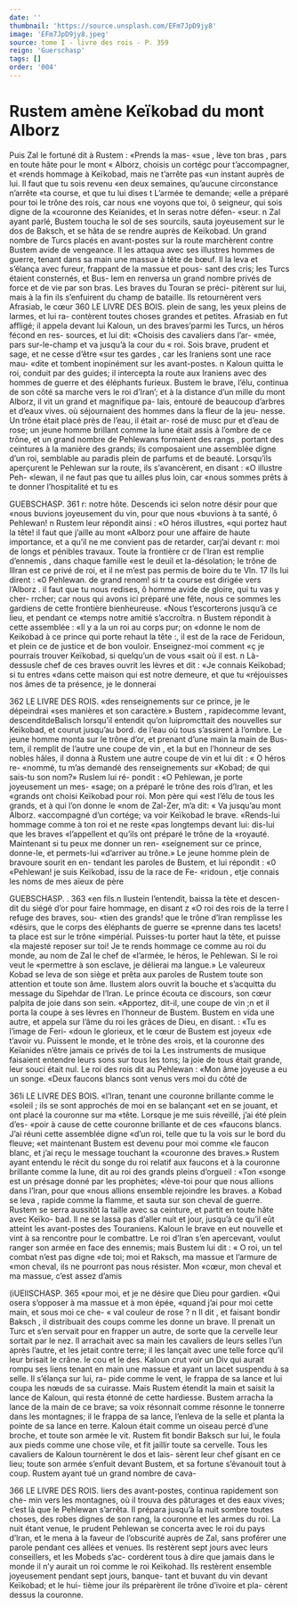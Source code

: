 ```yaml
---
date: ''
thumbnail: 'https://source.unsplash.com/EFm7JpD9jy8'
image: 'EFm7JpD9jy8.jpeg'
source: tome I - livre des rois - P. 359
reign: 'Guerschasp'
tags: []
order: '004'
---
```


# Rustem amène Keïkobad du mont Alborz

Puis Zal le fortuné dit à Rustem : «Prends la mas-
«sue , lève ton bras , pars en toute hâte pour le mont
« Alborz, choisis un cortégc pour t’accompagner, et
«rends hommage à Keïkobad, mais ne t’arrête pas
«un instant auprès de lui. Il faut que tu sois revenu «en deux semaines, qu’aucune circonstance n’arrête
«ta course, et que tu lui dises t L’armée te demande;
«elle a préparé pour toi le trône des rois, car nous
«ne voyons que toi, ô seigneur, qui sois digne de la «couronne des Keïanides, et ln seras notre défen- «seur. n Zal ayant parlé, Bustem toucha le sol de ses sourcils, sauta joyeusement sur le dos de Baksch, et se hâta de se rendre auprès de Keïkobad. Un grand nombre de Turcs placés en avant-postes sur la route marchèrent contre Bustem avide de vengeance. Il les attaqua avec ses illustres hommes de guerre, tenant dans sa main une massue à tête de bœuf. Il la leva et s’élança avec fureur, frappant de la massue et pous-
sant des cris; les Turcs étaient consternés, et Bus-
lem en renversa un grand nombre privés de force et de vie par son bras. Les braves du Touran se préci- pitèrent sur lui, mais à la fin ils s’enfuirent du champ
de bataille. Ils retournèrent vers Afrasiab, le cœur
360 LE LIVRE DES BOIS.
plein de sang, les yeux pleins de larmes, et lui ra- contèrent toutes choses grandes et petites. Afrasiab en fut affligé; il appela devant lui Kaloun, un des braves’parmi les Turcs, un héros fécond en res-
sources, et lui dit: «Choisis des cavaliers dans l’ar- «mée, pars sur-le-champ et va jusqu’à la cour du
« roi. Sois brave, prudent et sage, et ne cesse d’être
«sur tes gardes , car les Iraniens sont une race mau- «dite et tombent inopinément sur les avant-postes. n
Kaloun quitta le roi, conduit par des guides; il intercepta la route aux Iraniens avec des hommes de guerre et des éléphants furieux.
Bustem le brave, l’élu, continua de son côté sa marche vers le roi d’Iran’; et à la distance d’un mille
du mont Alborz, il vit un grand et magnifique pa- lais, entouré de beaucoup d’arbres et d’eaux vives.
où séjournaient des hommes dans la fleur de la jeu- nesse. Un trône était placé près de l’eau, il était ar-
rosé de musc pur et d’eau de rose; un jeune homme brillant comme la lune était assis à l’ombre de ce trône, et un grand nombre de Pehlewans formaient des rangs , portant des ceintures à la manière des grands; ils composaient une assemblée digne d’un
roi, semblable au paradis plein de parfums et de beauté. Lorsqu’ils aperçurent le Pehlewan sur la
route, ils s’avancèrent, en disant : «O illustre Peh-
«lewan, il ne faut pas que tu ailles plus loin, car «nous sommes prêts à te donner l’hospitalité et tu es

GUEBSCHASP. 361 r: notre hôte. Descends ici selon notre désir pour que
«nous buvions joyeusement du vin, pour que nous «buvions à ta santé, ô Pehlewan! n
Rustem leur répondit ainsi : «O héros illustres,
«qui portez haut la tête! il faut que j’aille au mont
«Alborz pour une affaire de haute importance, et a qu’il ne me convient pas de retarder, carj’ai devant
r: moi de longs et pénibles travaux. Toute la frontière cr de l’Iran est remplie d’ennemis , dans chaque famille
«est le deuil et la-désolation; le trône de lllran est ce privé de roi, et il ne m’est pas permis de boire du te Vln. 17
Ils lui dirent : «0 Pehlewan. de grand renom! si tr ta course est dirigée vers l’Alborz . il faut que tu nous
redises, ô homme avide de gloire, qui tu vas y cher- rrcher; car nous qui avons ici préparé une fête, nous
ce sommes les gardiens de cette frontière bienheureuse. «Nous t’escorterons jusqu’à ce lieu, et pendant ce
«temps notre amitié s’accroîtra. n Bustem répondit à
cette assemblée : «Il y a la un roi au corps pur; on «donne le nom de Keikobad à ce prince qui porte rehaut la tête :, il est de la race de Feridoun, et plein ce de justice et de bon vouloir. Enseignez-moi comment «ç je pourrais trouver Keïkobad, si quelqu’un de vous
«sait où il est. n Là-dessusle chef de ces braves ouvrit les lèvres et dit : «Je connais Keïkobad; si tu entres «dans cette maison qui est notre demeure, et que tu «réjouisses nos âmes de ta présence, je le donnerai

362 LE LIVRE DES ROIS.
«des renseignements sur ce prince, je le dépeindrai «ses manières et son caractère.»
Bustem , rapidecomme levant, descenditdeBalisch lorsqu’il entendit qu’on Iuipromcttait des nouvelles sur Keïkobad, et courut jusqu’au bord. de l’eau où tous
s’assirent à l’ombre. Le jeune homme monta sur le
trône d’or, et prenant d’une main la main de Bus-
tem, il remplit de l’autre une coupe de vin , et la but en l’honneur de ses nobles hâles, il donna à Rustem
une autre coupe de vin et lui dit : « O héros re- «nommé, tu m’as demandé des renseignements sur «Kobad; de qui sais-tu son nom?» Ruslem lui ré- pondit : «O Pehlewan, je porte joyeusement un mes- «sage; on a préparé le trône des rois d’lran, et les
«grands ont choisi Keïkobad pour roi. Mon père qui «est l’élu de tous les grands, et à qui l’on donne le
«nom de Zal-Zer, m’a dit: « Va jusqu’au mont Alborz. «accompagné d’un cortége; va voir Keïkobad le brave.
«Rends-lui hommage comme à ton roi et ne reste «pas longtemps devant lui: dis-lui que les braves «l’appellent et qu’ils ont préparé le trône de la
«royauté. Maintenant si tu peux me donner un ren-
«seignement sur ce prince, donne-le, et permets-lui «d’arriver au trône.»
Le jeune homme plein de bravoure sourit en en- tendant les paroles de Bustem, et lui répondit : «0 «Pehlewan! je suis Keïkobad, issu de la race de Fe- «ridoun , etje connais les noms de mes aïeux de père

GUEBSCHASP. . 363 «en fils.n llustein l’entendit, baissa la tète et descen-
dit du siégé d’or pour faire hommage, en disant z
«O roi des rois de la terre l refuge des braves, sou- «tien des grands! que le trône d’lran remplisse les «désirs, que le corps des éléphants de guerre se
«prenne dans tes lacets! ta place est sur le trône «impérial. Puisses-tu porter haut la tête, et puisse
«la majesté reposer sur toi! Je te rends hommage
ce comme au roi du monde, au nom de Zal le chef de «l’armée, le héros, le Pehlewan. Si le roi veut le «permettre à son esclave, je délierai ma langue.»
Le valeureux Kobad se leva de son siège et prêta aux paroles de Rustem toute son attention et toute son âme. llustem alors ouvrit la bouche et s’acquitta du message du Sipehdar de l’lran. Le prince écouta ce discours, son cœur palpita de joie dans son sein. «Apportez, dit-il, une coupe de vin ;n et il porta la coupe à ses lèvres en l’honneur de Bustem. Bustem
en vida une autre, et appela sur l’âme du roi les grâces de Dieu, en disant. : «Tu es l’image de Feri-
«doun le glorieux, et le cœur de Bustem est joyeux «de t’avoir vu. Puissent le monde, et le trône des
«rois, et la couronne des Keïanides n’être jamais
ce privés de toi la Les instruments de musique faisaient entendre leurs sons sur tous les tons; la joie de tous était grande, leur souci était nul. Le roi des rois dit
au Pehlewan : «Mon âme joyeuse a eu un songe. «Deux faucons blancs sont venus vers moi du côté de

361i LE LIVRE DES BOIS.
«l’lran, tenant une couronne brillante comme le «soleil ; ils se sont approchés de moi en se balançant
«et en se jouant, et ont placé la couronne sur ma «tête. Lorsque je me suis réveillé, j’ai été plein d’es-
«poir à cause de cette couronne brillante et de ces «faucons blancs. J’ai réuni cette assemblée digne
«d’un roi, telle que tu la vois sur le bord du fleuve;
«et maintenant Bustem est devenu pour moi comme «le faucon blanc, et j’ai reçu le message touchant la «couronne des braves.»
Rustem ayant entendu le récit du songe du roi relatif aux faucons et à la couronne brillante comme la lune, dit au roi des grands pleins d’orgueil : «Ton «songe est un présage donné par les prophètes; «lève-toi pour que nous allions dans l’lran, pour que
«nous allions ensemble rejoindre les braves. a Kobad se leva , rapide comme la flamme, et sauta sur son cheval de guerre. Rustem se serra aussitôt la taille avec sa ceinture, et partit en toute hâte avec Keïko- bad. Il ne se lassa pas d’aller nuit et jour, jusqu’à
ce qu’il eût atteint les avant-postes des Touraniens.
Kaloun le brave en eut nouvelle et vint à sa rencontre pour le combattre. Le roi d’Iran s’en apercevant, voulut ranger son armée en face des ennemis; mais Bustem lui dit : « O roi, un tel combat n’est pas digne «de toi; moi et Raksch, ma massue et l’armure de «mon cheval, ils ne pourront pas nous résister. Mon «cœur, mon cheval et ma massue, c’est assez d’amis

(iUEIISCHASP. 365 «pour moi, et je ne désire que Dieu pour gardien.
«Qui osera s’opposer à ma massue et à mon épée,
«quand j’ai pour moi cette main, et sous moi ce che-
« val couleur de rose ? n Il dit , et faisant bondir Baksch ,
il distribuait des coups comme les donne un brave. Il prenait un Turc et s’en servait pour en frapper un autre, de sorte que la cervelle leur sortait par le nez. Il arrachait avec sa main les cavaliers de leurs selles l’un après l’autre, et les jetait contre terre; il les
lançait avec une telle force qu’il leur brisait le crâne.
le cou et le des. Kaloun crut voir un Div qui aurait rompu ses liens tenant en main une massue et ayant un lacet suspendu à sa selle. Il s’élança sur lui, ra-
pide comme le vent, le frappa de sa lance et lui coupa les nœuds de sa cuirasse. Mais Rustem étendit
la main et saisit la lance de Kaloun, qui resta étonné
de cette hardiesse. Bustem arracha la lance de la main de ce brave; sa voix résonnait comme résonne
le tonnerre dans les montagnes; il le frappa de sa
lance, l’enleva de la selle et planta la pointe de sa lance en terre. Kaloun était comme un oiseau percé d’une broche, et toute son armée le vit. Rustem fit bondir Baksch sur lui, le foula aux pieds comme une chose vile, et fit jaillir toute sa cervelle. Tous les cavaliers de Kaloun tournèrent le dos et lais- sèrent leur chef gisant en ce lieu; toute son armée s’enfuit devant Bustem, et sa fortune s’évanouit tout
à coup. Rustem ayant tué un grand nombre de cava-

366 LE LIVRE DES ROIS.
Iiers des avant-postes, continua rapidement son che- min vers les montagnes, où il trouva des pâturages
et des eaux vives; c’est là que le Pehlewan s’arrêta.
Il prépara jusqu’à la nuit sombre toutes choses, des
robes dignes de son rang, la couronne et les armes du roi. La nuit étant venue, le prudent Pehlewan
se concerta avec le roi du pays d’lran, et le mena à
la faveur de l’obscurité auprès de Zal, sans proférer
une parole pendant ces allées et venues. Ils restèrent sept jours avec leurs conseillers, et les Mobeds s’ac- cordèrent tous à dire que jamais dans le monde il n’y aurait un roi comme le roi Keïkohad. Ils restèrent ensemble joyeusement pendant sept jours, banque- tant et buvant du vin devant Keïkobad; et le hui- tième jour ils préparèrent ile trône d’ivoire et pla-
cèrent dessus la couronne.
